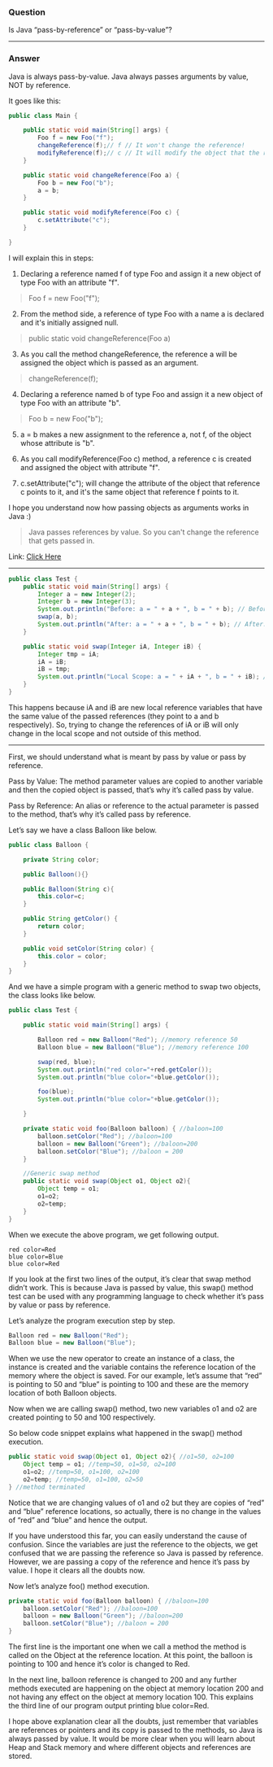 ### Question

Is Java “pass-by-reference” or “pass-by-value”?

-----------

### Answer

Java is always pass-by-value. Java always passes arguments by value, NOT by reference.

It goes like this:

```java
public class Main {

    public static void main(String[] args) {
        Foo f = new Foo("f");
        changeReference(f);// f // It won't change the reference!
        modifyReference(f);// c // It will modify the object that the reference variable "f" refers to!
    }

    public static void changeReference(Foo a) {
        Foo b = new Foo("b");
        a = b;
    }

    public static void modifyReference(Foo c) {
        c.setAttribute("c");
    }

}
```

I will explain this in steps:

1. Declaring a reference named f of type Foo and assign it a new object of type Foo with an attribute "f".

> Foo f = new Foo("f");

2. From the method side, a reference of type Foo with a name a is declared and it's initially assigned null.

> public static void changeReference(Foo a)

3. As you call the method changeReference, the reference a will be assigned the object which is passed as an argument.

> changeReference(f);

4. Declaring a reference named b of type Foo and assign it a new object of type Foo with an attribute "b".

> Foo b = new Foo("b");

5. a = b makes a new assignment to the reference a, not f, of the object whose attribute is "b".

6. As you call modifyReference(Foo c) method, a reference c is created and assigned the object with attribute "f".

7. c.setAttribute("c"); will change the attribute of the object that reference c points to it, and it's the same object
   that reference f points to it.

I hope you understand now how passing objects as arguments works in Java :)

> Java passes references by value. So you can't change the reference that gets passed in.

Link: [Click Here](https://stackoverflow.com/questions/40480/is-java-pass-by-reference-or-pass-by-value?rq=1)

------------------

```java
public class Test {
    public static void main(String[] args) {
        Integer a = new Integer(2);
        Integer b = new Integer(3);
        System.out.println("Before: a = " + a + ", b = " + b); // Before: a = 2, b = 3
        swap(a, b);
        System.out.println("After: a = " + a + ", b = " + b); // After: a = 2, b = 3
    }

    public static void swap(Integer iA, Integer iB) {
        Integer tmp = iA;
        iA = iB;
        iB = tmp;
        System.out.println("Local Scope: a = " + iA + ", b = " + iB); // Local Scope: a = 3, b = 2
    }
}
```
This happens because iA and iB are new local reference variables that have the same value of the passed references (they point to a and b respectively). So, trying to change the references of iA or iB will only change in the local scope and not outside of this method.

------------

First, we should understand what is meant by pass by value or pass by reference.

Pass by Value: The method parameter values are copied to another variable and then the copied object is passed, that’s why it’s called pass by value.

Pass by Reference: An alias or reference to the actual parameter is passed to the method, that’s why it’s called pass by reference.

Let’s say we have a class Balloon like below.
```java
public class Balloon {

    private String color;

    public Balloon(){}

    public Balloon(String c){
        this.color=c;
    }

    public String getColor() {
        return color;
    }

    public void setColor(String color) {
        this.color = color;
    }
}
```
And we have a simple program with a generic method to swap two objects, the class looks like below.
```java
public class Test {

    public static void main(String[] args) {

        Balloon red = new Balloon("Red"); //memory reference 50
        Balloon blue = new Balloon("Blue"); //memory reference 100

        swap(red, blue);
        System.out.println("red color="+red.getColor());
        System.out.println("blue color="+blue.getColor());

        foo(blue);
        System.out.println("blue color="+blue.getColor());

    }

    private static void foo(Balloon balloon) { //baloon=100
        balloon.setColor("Red"); //baloon=100
        balloon = new Balloon("Green"); //baloon=200
        balloon.setColor("Blue"); //baloon = 200
    }

    //Generic swap method
    public static void swap(Object o1, Object o2){
        Object temp = o1;
        o1=o2;
        o2=temp;
    }
}
```
When we execute the above program, we get following output.
```text
red color=Red
blue color=Blue 
blue color=Red
```
If you look at the first two lines of the output, it’s clear that swap method didn’t work. This is because Java is passed by value, this swap() method test can be used with any programming language to check whether it’s pass by value or pass by reference.

Let’s analyze the program execution step by step.
```java
Balloon red = new Balloon("Red");
Balloon blue = new Balloon("Blue");
```
When we use the new operator to create an instance of a class, the instance is created and the variable contains the reference location of the memory where the object is saved. For our example, let’s assume that “red” is pointing to 50 and “blue” is pointing to 100 and these are the memory location of both Balloon objects.

Now when we are calling swap() method, two new variables o1 and o2 are created pointing to 50 and 100 respectively.

So below code snippet explains what happened in the swap() method execution.

```java
public static void swap(Object o1, Object o2){ //o1=50, o2=100
    Object temp = o1; //temp=50, o1=50, o2=100
    o1=o2; //temp=50, o1=100, o2=100
    o2=temp; //temp=50, o1=100, o2=50
} //method terminated
```
Notice that we are changing values of o1 and o2 but they are copies of “red” and “blue” reference locations, so actually, there is no change in the values of “red” and “blue” and hence the output.

If you have understood this far, you can easily understand the cause of confusion. Since the variables are just the reference to the objects, we get confused that we are passing the reference so Java is passed by reference. However, we are passing a copy of the reference and hence it’s pass by value. I hope it clears all the doubts now.

Now let’s analyze foo() method execution.
```java
private static void foo(Balloon balloon) { //baloon=100
    balloon.setColor("Red"); //baloon=100
    balloon = new Balloon("Green"); //baloon=200
    balloon.setColor("Blue"); //baloon = 200
}
```
The first line is the important one when we call a method the method is called on the Object at the reference location. At this point, the balloon is pointing to 100 and hence it’s color is changed to Red.

In the next line, balloon reference is changed to 200 and any further methods executed are happening on the object at memory location 200 and not having any effect on the object at memory location 100. This explains the third line of our program output printing blue color=Red.

I hope above explanation clear all the doubts, just remember that variables are references or pointers and its copy is passed to the methods, so Java is always passed by value. It would be more clear when you will learn about Heap and Stack memory and where different objects and references are stored.
